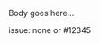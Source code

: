 Body goes here...

issue: none or #12345

<!--
  PR title and body follows conventional commit; https://www.conventionalcommits.org/en/v1.0.0
  Title template: `type(app/pkg): concise description`
  See allowed types: https://github.com/conventional-changelog/commitlint/tree/master/%40commitlint/config-conventional#type-enum
  Description must be concise: lower case, no punctuation, no more than 50 characters.
  Scope must be concise: only a one or two folders; e.g. 'halo/cmd' or 'github' or '*'
-->
